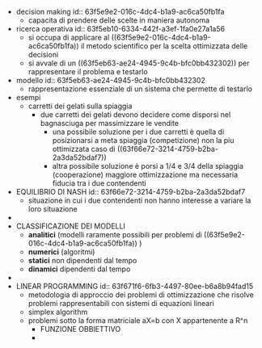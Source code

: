 - decision making
  id:: 63f5e9e2-016c-4dc4-b1a9-ac6ca50fb1fa
	- capacita di prendere delle scelte in maniera autonoma
- ricerca operativa
  id:: 63f5eb10-6334-442f-a3ef-1fa0e27a1a56
	- si occupa di applicare al ((63f5e9e2-016c-4dc4-b1a9-ac6ca50fb1fa)) il metodo scientifico per la scelta ottimizzata delle decisioni
	- si avvale di un ((63f5eb63-ae24-4945-9c4b-bfc0bb432302)) per rappresentare il problema e testarlo
- modello
  id:: 63f5eb63-ae24-4945-9c4b-bfc0bb432302
	- rappresentazione essenziale di un sistema che permette di testarlo
- esempi
	- carretti dei gelati sulla spiaggia
		- due carretti dei gelati devono decidere come disporsi nel bagnasciuga per massimizzare le vendite
			- una possibile soluzione per i due carretti è quella di posizionarsi a meta spiaggia (competizione) non la piu ottimizzata caso di ((63f66e72-3214-4759-b2ba-2a3da52bdaf7))
			- altra possibile soluzione è porsi a 1/4 e 3/4 della spiaggia (cooperazione) maggiore ottimizzazione ma necessaria fiducia tra i due contendenti
- EQUILIBRIO DI NASH
  id:: 63f66e72-3214-4759-b2ba-2a3da52bdaf7
	- situazione in cui i due contendenti non hanno interesse a variare la loro situazione
-
- CLASSIFICAZIONE DEI MODELLI
	- **analitici** (modelli raramente possibili per problemi di ((63f5e9e2-016c-4dc4-b1a9-ac6ca50fb1fa)) )
	- **numerici** (algoritmi)
	- **statici**  non dipendenti dal tempo
	- **dinamici** dipendenti dal tempo
-
- LINEAR PROGRAMMING
  id:: 63f671f6-6fb3-4497-80ee-b6a8b94fad15
	- metodologia di approccio dei problemi di ottimizzazione che risolve problemi rappresentabili con sistemi di equazioni lineari
	- simplex algorithm
	- problemi sotto la forma matriciale aX=b con X appartenente a R^n
		- FUNZIONE OBBIETTIVO
		-